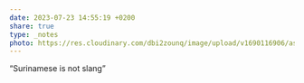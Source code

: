 ```yaml
---
date: 2023-07-23 14:55:19 +0200
share: true
type: _notes
photo: https://res.cloudinary.com/dbi2zounq/image/upload/v1690116906/asc4jynpgiwzdk9vbsqq.jpg
---
```

“Surinamese is not slang”

